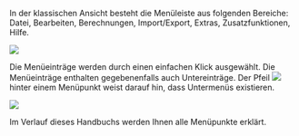 In der klassischen Ansicht besteht die Menüleiste aus folgenden Bereiche: Datei, Bearbeiten, Berechnungen, Import/Export, Extras, Zusatzfunktionen, Hilfe. 

![](http://xpecto.github.io/docs/img/img_1430830864370.png)

Die Menüeinträge werden durch einen einfachen Klick ausgewählt. Die Menüeinträge enthalten gegebenenfalls auch Untereinträge. Der Pfeil ![](http://xpecto.github.io/docs/img/img_1430311875340.png) hinter einem Menüpunkt weist darauf hin, dass Untermenüs existieren.

![](http://xpecto.github.io/docs/img/img_1461046350588.png)

Im Verlauf dieses Handbuchs werden Ihnen alle Menüpunkte erklärt.